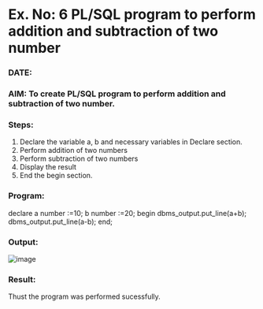 # Ex. No: 6 PL/SQL program to perform addition and subtraction of two number 
### DATE: 
### AIM: To create PL/SQL program to perform addition and subtraction of two number.

### Steps:
1. Declare the variable a, b and necessary variables in Declare section.
2. Perform addition of two numbers
3. Perform subtraction of two numbers 
4. Display the result 
5. End the begin section.

### Program:
declare
a number :=10;
b number :=20;
begin
dbms_output.put_line(a+b);
dbms_output.put_line(a-b);
end;

### Output:
![image](https://github.com/PGHARIHARAN33/DBMS/assets/123052484/fd52652c-f849-4213-b902-c19ad82971c9)


### Result:
Thust the program was performed sucessfully.
